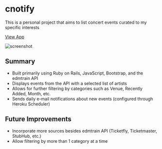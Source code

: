 # cnotify
This is a personal project that aims to list concert events curated to my specific interests

[View App](https://cnotify.herokuapp.com)

![screenshot](https://github.com/toptester1/cnotify/blob/master/public/images/screenshot.jpg)

## Summary

* Built primarily using Ruby on Rails, JavaScript, Bootstrap, and the edmtrain API
* Displays events from the API with a selected list of artists
* Allows for further filtering by categories such as Venue, Recently Added, Month, etc.
* Sends daily e-mail notifications about new events (configured through Heroku Scheduler)

## Future Improvements

* Incorporate more sources besides edmtrain API (Ticketfly, Ticketmaster, StubHub, etc.)
* Allow filtering by more than 1 category at a time